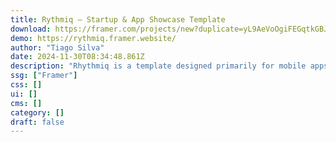 ```yaml
---
title: Rythmiq — Startup & App Showcase Template
download: https://framer.com/projects/new?duplicate=yL9AeVoOgiFEGqtkGBJA&via=tiago10&duplicateType=siteTemplate
demo: https://rythmiq.framer.website/
author: "Tiago Silva"
date: 2024-11-30T08:34:48.861Z
description: "Rhythmiq is a template designed primarily for mobile apps. It features a clean and modern design, including everything needed to showcase an app. The template also includes scroll animations and a looping animation for added visual appeal."
ssg: ["Framer"]
css: []
ui: []
cms: []
category: []
draft: false
---
```

